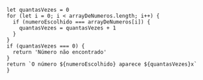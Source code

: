 ``` function contaOcorrencias(arrayDeNumeros, numeroEscolhido) {
let quantasVezes = 0
for (let i = 0; i < arrayDeNumeros.length; i++) { 
  if (numeroEscolhido === arrayDeNumeros[i]) {
    quantasVezes = quantasVezes + 1
  }
} 
if (quantasVezes === 0) {
  return 'Número não encontrado'
}
return `O número ${numeroEscolhido} aparece ${quantasVezes}x`
}